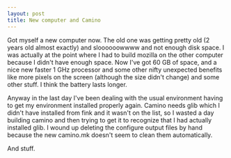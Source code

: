 ```yaml
---
layout: post
title: New computer and Camino 
---
```



Got myself a new computer now. The old one was getting pretty old (2 years old almost exactly) and sloooooowwww and not enough disk space. I was actually at the point where I had to build mozilla on the other computer because I didn't have enough space. Now I've got 60 GB of space, and a nice new faster 1 GHz processor and some other nifty unexpected benefits like more pixels on the screen (although the size didn't change) and some other stuff. I think the battery lasts longer. 

Anyway in the last day I've been dealing with the usual environment having to get my environment installed properly again. Camino needs glib which I didn't have installed from fink and it wasn't on the list, so I wasted a day building camino and then trying to get it to recognize that I had actually installed glib. I wound up deleting the configure output files by hand because the new camino.mk doesn't seem to clean them automatically. 

And stuff.
